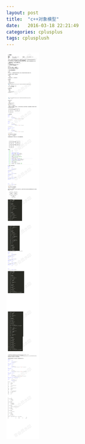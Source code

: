 ```yaml
---
layout: post
title:  "c++对象模型"
date:   2016-03-18 22:21:49
categories: cplusplus
tags: cplusplush
---
```


![image10](/assets/img/insc_0.png)